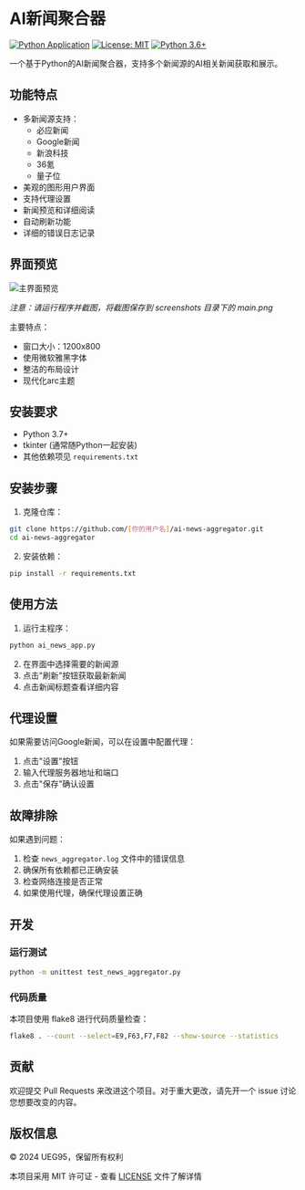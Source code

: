 # AI新闻聚合器

[![Python Application](https://github.com/你的用户名/ai-news-aggregator/actions/workflows/python-app.yml/badge.svg)](https://github.com/你的用户名/ai-news-aggregator/actions/workflows/python-app.yml)
[![License: MIT](https://img.shields.io/badge/License-MIT-yellow.svg)](https://opensource.org/licenses/MIT)
[![Python 3.6+](https://img.shields.io/badge/python-3.6+-blue.svg)](https://www.python.org/downloads/)

一个基于Python的AI新闻聚合器，支持多个新闻源的AI相关新闻获取和展示。

## 功能特点

- 多新闻源支持：
  - 必应新闻
  - Google新闻
  - 新浪科技
  - 36氪
  - 量子位
- 美观的图形用户界面
- 支持代理设置
- 新闻预览和详细阅读
- 自动刷新功能
- 详细的错误日志记录

## 界面预览

![主界面预览](screenshots/main.png)

*注意：请运行程序并截图，将截图保存到 screenshots 目录下的 main.png*

主要特点：
- 窗口大小：1200x800
- 使用微软雅黑字体
- 整洁的布局设计
- 现代化arc主题

## 安装要求

- Python 3.7+
- tkinter (通常随Python一起安装)
- 其他依赖项见 `requirements.txt`

## 安装步骤

1. 克隆仓库：
```bash
git clone https://github.com/[你的用户名]/ai-news-aggregator.git
cd ai-news-aggregator
```

2. 安装依赖：
```bash
pip install -r requirements.txt
```

## 使用方法

1. 运行主程序：
```bash
python ai_news_app.py
```

2. 在界面中选择需要的新闻源
3. 点击"刷新"按钮获取最新新闻
4. 点击新闻标题查看详细内容

## 代理设置

如果需要访问Google新闻，可以在设置中配置代理：

1. 点击"设置"按钮
2. 输入代理服务器地址和端口
3. 点击"保存"确认设置

## 故障排除

如果遇到问题：

1. 检查 `news_aggregator.log` 文件中的错误信息
2. 确保所有依赖都已正确安装
3. 检查网络连接是否正常
4. 如果使用代理，确保代理设置正确

## 开发

### 运行测试

```bash
python -m unittest test_news_aggregator.py
```

### 代码质量

本项目使用 flake8 进行代码质量检查：

```bash
flake8 . --count --select=E9,F63,F7,F82 --show-source --statistics
```

## 贡献

欢迎提交 Pull Requests 来改进这个项目。对于重大更改，请先开一个 issue 讨论您想要改变的内容。

## 版权信息

© 2024 UEG95，保留所有权利

本项目采用 MIT 许可证 - 查看 [LICENSE](LICENSE) 文件了解详情 